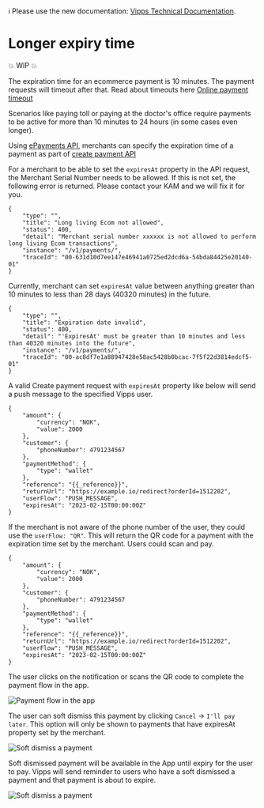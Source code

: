 <!-- START_METADATA
---
title: Longer expiry time
sidebar_position: 48
---
END_METADATA -->

<!-- START_COMMENT -->

ℹ️ Please use the new documentation:
[Vipps Technical Documentation](https://vippsas.github.io/vipps-developer-docs/).

<!-- END_COMMENT -->

# Longer expiry time

💥 WIP 💥

The expiration time for an ecommerce payment is 10 minutes. The payment requests will timeout after that. Read about timeouts here [Online payment timeout](https://vippsas.github.io/vipps-developer-docs/docs/vipps-developers/common-topics/timeouts)

Scenarios like paying toll or paying at the doctor's office require payments to be active for more than 10 minutes to 24 hours (in some cases even longer).

Using [ePayments API](https://vippsas.github.io/vipps-developer-docs/docs/APIs/epayment-api), merchants can specify the expiration time of a payment as part of [create payment API](https://vippsas.github.io/vipps-developer-docs/api/epayment#tag/CreatePayments)

For a merchant to be able to set the `expiresAt` property in the API request, the Merchant Serial Number needs to be allowed. If this is not set, the following error is returned. Please contact your KAM and we will fix it for you.

```
{
    "type": "",
    "title": "Long living Ecom not allowed",
    "status": 400,
    "detail": "Merchant serial number xxxxxx is not allowed to perform long living Ecom transactions",
    "instance": "/v1/payments/",
    "traceId": "00-631d10d7ee147e46941a0725ed2dcd6a-54bda84425e20140-01"
}
```

Currently, merchant can set `expiresAt` value between anything greater than 10 minutes to less than 28 days (40320 minutes) in the future.

```
{
    "type": "",
    "title": "Expiration date invalid",
    "status": 400,
    "detail": "'ExpiresAt' must be greater than 10 minutes and less than 40320 minutes into the future",
    "instance": "/v1/payments/",
    "traceId": "00-ac8df7e1a88947428e58ac5428b0bcac-7f5f22d3814edcf5-01"
}
```

A valid Create payment request with `expiresAt` property like below will send a push message to the specified Vipps user. 

```
{
    "amount": {
        "currency": "NOK",
        "value": 2000
    },
    "customer": {
        "phoneNumber": 4791234567
    },
    "paymentMethod": {
        "type": "wallet"
    },
    "reference": "{{_reference}}",
    "returnUrl": "https://example.io/redirect?orderId=1512202",
    "userFlow": "PUSH_MESSAGE",
    "expiresAt": "2023-02-15T00:00:00Z"
}

```

If the merchant is not aware of the phone number of the user, they could use the `userFlow: "QR"`. This will return the QR code for a payment with the expiration time set by the merchant. Users could scan and pay. 

```
{
    "amount": {
        "currency": "NOK",
        "value": 2000
    },
    "customer": {
        "phoneNumber": 4791234567
    },
    "paymentMethod": {
        "type": "wallet"
    },
    "reference": "{{_reference}}",
    "returnUrl": "https://example.io/redirect?orderId=1512202",
    "userFlow": "PUSH_MESSAGE",
    "expiresAt": "2023-02-15T00:00:00Z"
}
```


The user clicks on the notification or scans the QR code to complete the payment flow in the app.

![Payment flow in the app](images/Long-expiry-time-payment-request.png)



The user can soft dismiss this payment by clicking `Cancel` -> `I'll pay later`. This option will only be shown to payments that have expiresAt property set by the merchant.

![Soft dismiss a payment](images/Soft-dismiss.png)



Soft dismissed payment will be available in the App until expiry for the user to pay. Vipps will send reminder to users who have a soft dismissed a payment and that payment is about to expire.

![Soft dismiss a payment](images/Soft-dismissed-payment-in-home-screen.png)